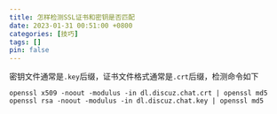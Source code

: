 ```yaml
---
title: 怎样检测SSL证书和密钥是否匹配
date: 2023-01-31 00:51:00 +0800
categories: [技巧]
tags: []
pin: false
---
```


密钥文件通常是`.key`后缀，证书文件格式通常是`.crt`后缀，检测命令如下

```shell
openssl x509 -noout -modulus -in dl.discuz.chat.crt | openssl md5
openssl rsa -noout -modulus -in dl.discuz.chat.key | openssl md5
```
